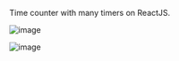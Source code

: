 Time counter with many timers on ReactJS.

![image](https://github.com/user-attachments/assets/741afbc5-bf9a-4347-88f3-0fd8efc6367b)

![image](https://github.com/user-attachments/assets/5445b2df-502f-4d8e-a723-dd0a4e3d9617)
